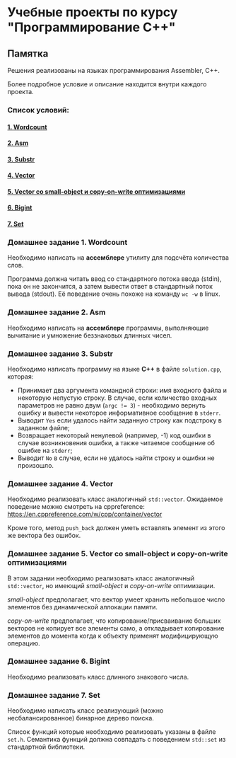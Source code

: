# Учебные проекты по курсу "Программирование C++"

## Памятка

Решения реализованы на языках программирования Assembler, C++.

Более подробное условие и описание находится внутри каждого проекта.

### Список условий:

#### [1. Wordcount](#домашнее-задание-1-wordcount)

#### [2. Asm](#домашнее-задание-2-asm)

#### [3. Substr](#домашнее-задание-3-substr)

#### [4. Vector](#домашнее-задание-4-vector)

#### [5. Vector со small-object и copy-on-write оптимизациями](#домашнее-задание-5-Vector-со-small-object-и-copy-on-write-оптимизациями)

#### [6. Bigint](#домашнее-задание-6-bigint)

#### [7. Set](#домашнее-задание-7-set)

### Домашнее задание 1. Wordcount

Необходимо написать на **ассемблере** утилиту для подсчёта количества слов.

Программа должна читать ввод со стандартного потока ввода (stdin), пока он не закончится, а затем вывести ответ в стандартный поток вывода (stdout).
Её поведение очень похоже на команду `wc -w` в linux.

### Домашнее задание 2. Asm

Необходимо написать на **ассемблере** программы, выполняющие вычитание и умножение беззнаковых длинных чисел.

### Домашнее задание 3. Substr

Необходимо написать программу на языке **C++** в файле `solution.cpp`, которая:
- Принимает два аргумента командной строки: имя входного файла и некоторую непустую строку. В случае, если количество входных параметров не равно двум (`argc != 3`) - необходимо вернуть ошибку и вывести некоторое информативное сообщение в `stderr`.
- Выводит `Yes` если удалось найти заданную строку как подстроку в заданном файле;
- Возвращает некоторый ненулевой (например, -1) код ошибки в случае возникновения ошибки, а также читаемое сообщение об ошибке на `stderr`;
- Выводит `No` в случае, если не удалось найти строку и ошибки не произошло.

### Домашнее задание 4. Vector

Необходимо реализовать класс аналогичный `std::vector`.
Ожидаемое поведение можно смотреть на cppreference:
https://en.cppreference.com/w/cpp/container/vector

Кроме того, метод `push_back` должен уметь вставлять элемент из этого же вектора без ошибок.

### Домашнее задание 5. Vector со small-object и copy-on-write оптимизациями

В этом задании необходимо реализовать класс аналогичный `std::vector`, но имеющий *small-object* и *copy-on-write* оптимизации.

*small-object* предполагает, что вектор умеет хранить небольшое число элементов без динамической аллокации памяти. 

*copy-on-write* предполагает, что копирование/присваивание больших векторов не копирует все элементы само, а откладывает копирование элементов до момента когда к объекту применят модифицирующую операцию.

### Домашнее задание 6. Bigint

Необходимо реализовать класс длинного знакового числа.

### Домашнее задание 7. Set

Необходимо написать класс реализующий (можно несбалансированное) бинарное дерево поиска.

Список функций которые необходимо реализовать указаны в файле `set.h`.
Семантика функций должна совпадать с поведением `std::set` из стандартной
библиотеки.
